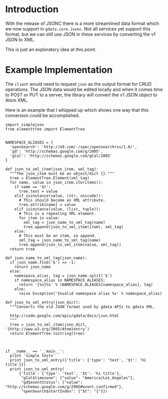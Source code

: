 # Introduction #

With the release of JSONC there is a more streamlined data format which we now support in `gdata.core.Jsonc`. Not all services yet support this format, but we can still use JSON in these services by converting the v1 JSON to XML.

This is just an exploratory idea at this point.

# Example Implementation #

The `client` would need to request `json` as the output format for CRUD operations. The JSON data would be edited locally and when it comes time to POST or PUT to a server, the library will convert the v1 JSON object to Atom XML.

Here is an example that I whipped up which shows one way that this conversion could be accomplished.

```
import simplejson
from elementtree import ElementTree


NAMESPACE_ALIASES = {
  'openSearch': 'http://a9.com/-/spec/opensearchrss/1.0/',
  'gd': 'http://schemas.google.com/g/2005',
  'gCal': 'http://schemas.google.com/gCal/2005'
}

def json_to_xml_item(json_item, xml_tag):
  """The json_item must be an object/dict {}."""
  tree = ElementTree.Element(xml_tag)
  for name, value in json_item.iteritems():
    if name == '$t':
      tree.text = value
    elif isinstance(value, (str, unicode)):
      # This should become an XML attribute.
      tree.attrib[name] = value
    elif isinstance(value, (list, tuple)):
      # This is a repeating XML element.
      for item in value:
        xml_tag = json_name_to_xml_tag(name)
        tree.append(json_to_xml_item(item), xml_tag)
    else:
      # This must be an item, so append.
      xml_tag = json_name_to_xml_tag(name)
      tree.append(json_to_xml_item(value, xml_tag))
  return tree

def json_name_to_xml_tag(json_name):
  if json_name.find('$') == -1:
    return json_name
  else:
    namespace_alias, tag = json_name.split('$')
    if namespace_alias in NAMESPACE_ALIASES:
      return '{%s}%s' % (NAMESPACE_ALIASES[namespace_alias], tag)
    else:
      raise Exception('Invalid namespace alias %s' % namespace_alias)

def json_to_xml_entry(json_dict):
  """Converts the old JSON format used by gdata APIs to gdata XML.

  http://code.google.com/apis/gdata/docs/json.html
  """
  tree = json_to_xml_item(json_dict, '{http://www.w3.org/2005/Atom}entry')
  return ElementTree.tostring(tree)



if __name__ == '__main__':
  print 'simple tests'
  print json_to_xml_entry({'title': {'type': 'text', '$t': 'hi title'}})
  print json_to_xml_entry(
      {'title': {'type': 'text', '$t': 'hi title'},
       "gCal$timezone": {"value": "America/Los_Angeles"},
       "gd$eventStatus": {"value": "http://schemas.google.com/g/2005#event.confirmed"},
       "openSearch$startIndex": {"$t": "1"}})

```
